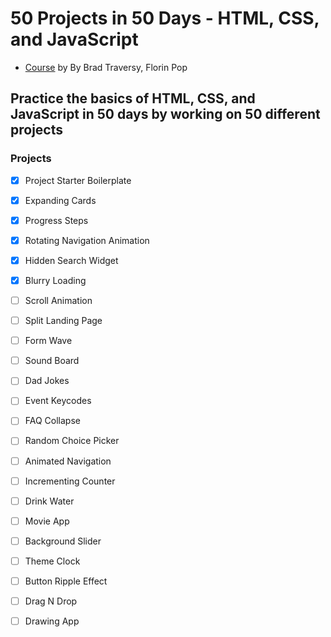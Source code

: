 # 50 Projects in 50 Days - HTML, CSS, and JavaScript

- [Course](https://50projects50days.com/) by By Brad Traversy, Florin Pop

## Practice the basics of HTML, CSS, and JavaScript in 50 days by working on 50 different projects

### Projects

- [x] Project Starter Boilerplate
- [x] Expanding Cards
- [x] Progress Steps
- [x] Rotating Navigation Animation

- [x] Hidden Search Widget

- [x] Blurry Loading

- [ ] Scroll Animation

- [ ] Split Landing Page

- [ ] Form Wave

- [ ] Sound Board

- [ ] Dad Jokes

- [ ] Event Keycodes

- [ ] FAQ Collapse

- [ ] Random Choice Picker

- [ ] Animated Navigation

- [ ] Incrementing Counter

- [ ] Drink Water

- [ ] Movie App

- [ ] Background Slider

- [ ] Theme Clock

- [ ] Button Ripple Effect

- [ ] Drag N Drop

- [ ] Drawing App
